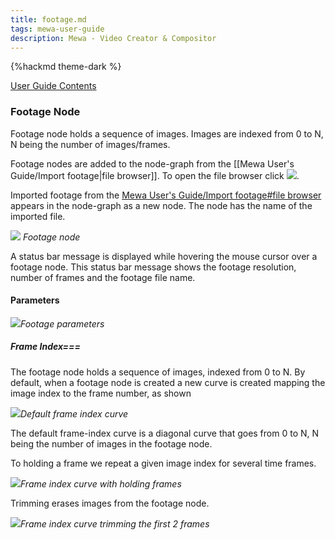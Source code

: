 ```yaml
---
title: footage.md
tags: mewa-user-guide
description: Mewa - Video Creator & Compositor
---
```


{%hackmd theme-dark %}

[User Guide Contents](https://hackmd.io/@k--5gSDXTFSeySUer_0emQ/BJEudBf-F)

### Footage Node



Footage node holds a sequence of images. Images are indexed from 0 to N, N being the number of images/frames.

Footage nodes are added to the node-graph from the [[Mewa User's Guide/Import footage|file browser]]. 
To open the file browser click ![](https://upload.wikimedia.org/wikipedia/commons/7/77/OpenButton.png).

Imported footage from the [Mewa User's Guide/Import footage#file browser]() appears in the node-graph as a new node.
The node has the name of the imported file.

![](https://i.imgur.com/hvs0FsM.png)
*Footage node*



A status bar message is displayed while hovering the mouse cursor over a footage node. This status bar message shows the footage resolution, number of frames
and the footage file name.

#### Parameters

![](https://i.imgur.com/sJMs36m.png)*Footage parameters*


##### Frame Index===

The footage node holds a sequence of images, indexed from 0 to N.
By default, when a footage node is created a new curve is created mapping the image index to the frame number, as shown

![](https://upload.wikimedia.org/wikipedia/commons/d/d9/DefaultFrameIndexCurve.png)*Default frame index curve*

The default frame-index curve is a diagonal curve that goes from 0 to N, N being the number of images in the footage node.

To holding a frame we repeat a given image index for several time frames.

![](https://upload.wikimedia.org/wikipedia/commons/3/38/HoldFrameIndexCurve.png)*Frame index curve with holding frames*


Trimming erases images from the footage node.

![](https://upload.wikimedia.org/wikipedia/commons/7/73/TrimFrameIndexCurve.png)*Frame index curve trimming the first 2 frames*



